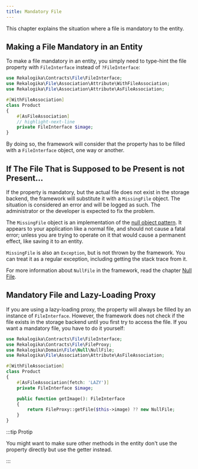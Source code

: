```yaml
---
title: Mandatory File
---
```


This chapter explains the situation where a file is mandatory to the entity.

## Making a File Mandatory in an Entity

To make a file mandatory in an entity, you simply need to type-hint the file
property with `FileInterface` instead of `?FileInterface`:

```php
use Rekalogika\Contracts\File\FileInterface;
use Rekalogika\File\Association\Attribute\WithFileAssociation;
use Rekalogika\File\Association\Attribute\AsFileAssociation;

#[WithFileAssociation]
class Product
{
    #[AsFileAssociation]
    // highlight-next-line
    private FileInterface $image;
}
```

By doing so, the framework will consider that the property has to be filled with
a `FileInterface` object, one way or another.

## If The File That is Supposed to be Present is not Present...

If the property is mandatory, but the actual file does not exist in the storage
backend, the framework will substitute it with a `MissingFile` object. The
situation is considered an error and will be logged as such. The administrator
or the developer is expected to fix the problem.

The `MissingFile` object is an implementation of the [null object
pattern](https://martinfowler.com/eaaCatalog/specialCase.html). It appears to
your application like a normal file, and should not cause a fatal error; unless
you are trying to operate on it that would cause a permanent effect, like saving
it to an entity.

`MissingFile` is also an `Exception`, but is not thrown by the framework. You
can treat it as a regular exception, including getting the stack trace from it.

For more information about `NullFile` in the framework, read the chapter
[Null File](../file/null-file).

## Mandatory File and Lazy-Loading Proxy

If you are using a lazy-loading proxy, the property will always be filled by an
instance of `FileInterface`. However, the framework does not check if the file
exists in the storage backend until you first try to access the file. If you
want a mandatory file, you have to do it yourself:

```php
use Rekalogika\Contracts\File\FileInterface;
use Rekalogika\Contracts\File\FileProxy;
use Rekalogika\Domain\File\Null\NullFile;
use Rekalogika\File\Association\Attribute\AsFileAssociation;

#[WithFileAssociation]
class Product
{
    #[AsFileAssociation(fetch: 'LAZY')]
    private FileInterface $image;

    public function getImage(): FileInterface
    {
        return FileProxy::getFile($this->image) ?? new NullFile;
    }
}
```

:::tip Protip

You might want to make sure other methods in the entity don't use the property
directly but use the getter instead.

:::